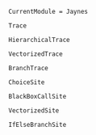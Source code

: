 ```@meta
CurrentModule = Jaynes
```

```@docs
Trace
```

```@docs
HierarchicalTrace
```

```@docs
VectorizedTrace
```

```@docs
BranchTrace
```

```@docs
ChoiceSite
```

```@docs
BlackBoxCallSite
```

```@docs
VectorizedSite
```

```@docs
IfElseBranchSite
```
